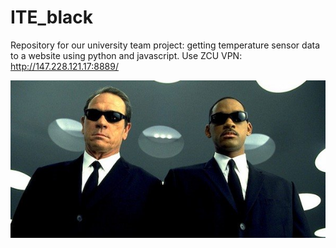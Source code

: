 # ITE_black
Repository for our university team project: getting temperature sensor data to a website using python and javascript.
Use ZCU VPN: http://147.228.121.17:8889/

![](/mib.jpg)

